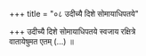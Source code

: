 +++
title = "०८ उदीच्यै दिशे सोमायाधिपतये"

+++
उदीच्यै दिशे सोमायाधिपतये स्वजाय रक्षित्रे  
वातायेषुमत एतम् (…) ॥